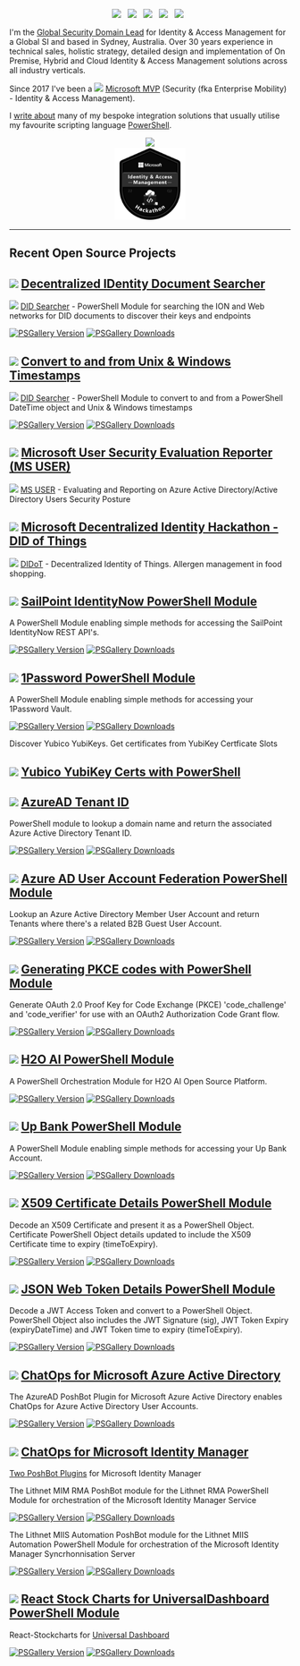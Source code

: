 <p align='center'> 
<a href="https://twitter.com/darrenjrobinson"><img height="32" src="http://twitter.com/favicon.ico"></a>&nbsp;&nbsp;
<a href="https://www.linkedin.com/in/darrenjrobinson"><img height="32" src="https://www.linkedin.com/favicon.ico"></a>&nbsp;&nbsp;
<a href="https://mvp.microsoft.com/en-us/PublicProfile/5002871?fullName=Darren%20Robinson"><img height="32" src="https://i2.wp.com/blog.darrenjrobinson.com/wp-content/uploads/2017/11/MVP_Logo_Horizontal_Preferred_Cyan300_CMYK_300ppi-1.png?h=32&ssl=1"></a>&nbsp;&nbsp;
<a href="https://blog.darrenjrobinson.com"><img height="32" src="https://wpcom.files.wordpress.com/2017/11/cropped-wordpress.png?w=32"></a>&nbsp;&nbsp;
<a href="https://www.powershellgallery.com/profiles/darrenjrobinson"><img height="32" src="https://www.powershellgallery.com/favicon.ico"></a>&nbsp;&nbsp;
 
I'm the [Global Security Domain Lead](https://www.linkedin.com/in/darrenjrobinson) for Identity & Access Management for a Global SI and based in Sydney, Australia. Over 30 years experience in technical sales, holistic strategy, detailed design and implementation of On Premise, Hybrid and Cloud Identity & Access Management solutions across all industry verticals.

Since 2017 I've been a ![](https://img.shields.io/badge/%F0%9F%93%A6%20%20microsoft-mvp-blue) [Microsoft MVP](https://mvp.microsoft.com/en-us/PublicProfile/5002871?fullName=Darren%20Robinson) (Security (fka Enterprise Mobility) - Identity & Access Management).

I [write about](https://darrenjrobinson.com) many of my bespoke integration solutions that usually utilise my favourite scripting language [PowerShell](https://www.powershellgallery.com/profiles/darrenjrobinson).

 [<center><img src="https://user-images.githubusercontent.com/384733/153096213-926ea4b2-524c-4ceb-b1d7-b81a14ff7a29.png" width="128" align=center/></center>](https://www.credly.com/badges/7464e40f-5e0a-4ef1-a3db-b47dc77aa4e7/public_url) 
 [<center><img src="https://github.com/darrenjrobinson/darrenjrobinson/blob/master/MicrosoftHackathonAzureIAMQ2-2022.png" width="128" align=center/></center>](https://www.credly.com/badges/898e7077-6e9d-4468-aeb7-b695e4cc7f2e/public_url)
 
</p>

--- 

## Recent Open Source Projects

## ![](https://i1.wp.com/blog.darrenjrobinson.com/wp-content/uploads/2017/02/cropped-WPSiteIcon.jpg?fit=32%2C32&ssl=1) [Decentralized IDentity Document Searcher](https://blog.darrenjrobinson.com/decentralized-identity-searcher-powershell-module/)

![](http://github.com/favicon.ico) [DID Searcher](https://github.com/darrenjrobinson/DIDSearcher) - PowerShell Module for searching the ION and Web networks for DID documents to discover their keys and endpoints

[![PSGallery Version](https://img.shields.io/powershellgallery/v/DIDSearcher.svg?style=flat&logo=powershell&label=PSGallery%20Version)](https://www.powershellgallery.com/packages/DIDSearcher) [![PSGallery Downloads](https://img.shields.io/powershellgallery/dt/DIDSearcher.svg?style=flat&logo=powershell&label=PSGallery%20Downloads)](https://www.powershellgallery.com/packages/DIDSearcher)


## ![](https://i1.wp.com/blog.darrenjrobinson.com/wp-content/uploads/2017/02/cropped-WPSiteIcon.jpg?fit=32%2C32&ssl=1) [Convert to and from Unix & Windows Timestamps](https://blog.darrenjrobinson.com/convert-windows-and-unix-epoch-times-with-powershell/)

![](http://github.com/favicon.ico) [DID Searcher](https://github.com/darrenjrobinson/ConvertTime) - PowerShell Module to convert to and from a PowerShell DateTime object and Unix & Windows timestamps

[![PSGallery Version](https://img.shields.io/powershellgallery/v/ConvertTime.svg?style=flat&logo=powershell&label=PSGallery%20Version)](https://www.powershellgallery.com/packages/ConvertTime) [![PSGallery Downloads](https://img.shields.io/powershellgallery/dt/ConvertTime.svg?style=flat&logo=powershell&label=PSGallery%20Downloads)](https://www.powershellgallery.com/packages/ConvertTime)


## ![](https://i1.wp.com/blog.darrenjrobinson.com/wp-content/uploads/2017/02/cropped-WPSiteIcon.jpg?fit=32%2C32&ssl=1) [Microsoft User Security Evaluation Reporter (MS USER)](https://blog.darrenjrobinson.com/azure-ad-active-directory-user-security-evaluation-reporter/)

![](http://github.com/favicon.ico) [MS USER](https://github.com/darrenjrobinson/Microsoft-User-Security-Evaluation-Reporter) - Evaluating and Reporting on Azure Active Directory/Active Directory Users Security Posture

## ![](https://i1.wp.com/blog.darrenjrobinson.com/wp-content/uploads/2017/02/cropped-WPSiteIcon.jpg?fit=32%2C32&ssl=1) [Microsoft Decentralized Identity Hackathon - DID of Things](https://blog.darrenjrobinson.com/decentralized-identity-of-things/)

![](http://github.com/favicon.ico) [DIDoT](https://github.com/darrenjrobinson/DIDoT) - Decentralized Identity of Things. Allergen management in food shopping.

## ![](https://i1.wp.com/blog.darrenjrobinson.com/wp-content/uploads/2017/02/cropped-WPSiteIcon.jpg?fit=32%2C32&ssl=1) [SailPoint IdentityNow PowerShell Module](https://blog.darrenjrobinson.com/sailpoint-identitynow-powershell-module/)

A PowerShell Module enabling simple methods for accessing the SailPoint IdentityNow REST API's.

[![PSGallery Version](https://img.shields.io/powershellgallery/v/SailPointIdentityNow.svg?style=flat&logo=powershell&label=PSGallery%20Version)](https://www.powershellgallery.com/packages/SailPointIdentityNow) [![PSGallery Downloads](https://img.shields.io/powershellgallery/dt/SailPointIdentityNow.svg?style=flat&logo=powershell&label=PSGallery%20Downloads)](https://www.powershellgallery.com/packages/SailPointIdentityNow)

## ![](https://i1.wp.com/blog.darrenjrobinson.com/wp-content/uploads/2017/02/cropped-WPSiteIcon.jpg?fit=32%2C32&ssl=1) [1Password PowerShell Module](https://blog.darrenjrobinson.com/using-1password-with-powershell/)

A PowerShell Module enabling simple methods for accessing your 1Password Vault.

[![PSGallery Version](https://img.shields.io/powershellgallery/v/1Pwd.svg?style=flat&logo=powershell&label=PSGallery%20Version)](https://www.powershellgallery.com/packages/1Pwd) [![PSGallery Downloads](https://img.shields.io/powershellgallery/dt/1Pwd.svg?style=flat&logo=powershell&label=PSGallery%20Downloads)](https://www.powershellgallery.com/packages/1Pwd)

Discover Yubico YubiKeys. Get certificates from YubiKey Certficate Slots
## ![](https://i1.wp.com/blog.darrenjrobinson.com/wp-content/uploads/2017/02/cropped-WPSiteIcon.jpg?fit=32%2C32&ssl=1) [Yubico YubiKey Certs with PowerShell](https://blog.darrenjrobinson.com/get-certificates-from-a-yubikey-using-powershell/)

## ![](https://i1.wp.com/blog.darrenjrobinson.com/wp-content/uploads/2017/02/cropped-WPSiteIcon.jpg?fit=32%2C32&ssl=1) [AzureAD Tenant ID](https://blog.darrenjrobinson.com/powershell-snippets-vol-4/)

PowerShell module to lookup a domain name and return the associated Azure Active Directory Tenant ID.

[![PSGallery Version](https://img.shields.io/powershellgallery/v/AzureADTenantID.svg?style=flat&logo=powershell&label=PSGallery%20Version)](https://www.powershellgallery.com/packages/AzureADTenantID) [![PSGallery Downloads](https://img.shields.io/powershellgallery/dt/AzureADTenantID.svg?style=flat&logo=powershell&label=PSGallery%20Downloads)](https://www.powershellgallery.com/packages/AzureADTenantID)

## ![](https://i1.wp.com/blog.darrenjrobinson.com/wp-content/uploads/2017/02/cropped-WPSiteIcon.jpg?fit=32%2C32&ssl=1) [Azure AD User Account Federation PowerShell Module](https://blog.darrenjrobinson.com/azure-ad-user-account-federation-report/)

Lookup an Azure Active Directory Member User Account and return Tenants where there's a related B2B Guest User Account.

[![PSGallery Version](https://img.shields.io/powershellgallery/v/AzureADUserFederation.svg?style=flat&logo=powershell&label=PSGallery%20Version)](https://www.powershellgallery.com/packages/AzureADUserFederation) [![PSGallery Downloads](https://img.shields.io/powershellgallery/dt/AzureADUserFederation.svg?style=flat&logo=powershell&label=PSGallery%20Downloads)](https://www.powershellgallery.com/packages/AzureADUserFederation)

## ![](https://i1.wp.com/blog.darrenjrobinson.com/wp-content/uploads/2017/02/cropped-WPSiteIcon.jpg?fit=32%2C32&ssl=1) [Generating PKCE codes with PowerShell Module](https://blog.darrenjrobinson.com/generating-pkce-codes-with-powershell/)

Generate OAuth 2.0 Proof Key for Code Exchange (PKCE) 'code_challenge' and 'code_verifier' for use with an OAuth2 Authorization Code Grant flow. 

[![PSGallery Version](https://img.shields.io/powershellgallery/v/PKCE.svg?style=flat&logo=powershell&label=PSGallery%20Version)](https://www.powershellgallery.com/packages/PKCE) [![PSGallery Downloads](https://img.shields.io/powershellgallery/dt/PKCE.svg?style=flat&logo=powershell&label=PSGallery%20Downloads)](https://www.powershellgallery.com/packages/PKCE)


## ![](https://i1.wp.com/blog.darrenjrobinson.com/wp-content/uploads/2017/02/cropped-WPSiteIcon.jpg?fit=32%2C32&ssl=1) [H2O AI PowerShell Module](https://blog.darrenjrobinson.com/h2o-ai-powershell-module/)

A PowerShell Orchestration Module for H2O AI Open Source Platform.

[![PSGallery Version](https://img.shields.io/powershellgallery/v/H2OAI.svg?style=flat&logo=powershell&label=PSGallery%20Version)](https://www.powershellgallery.com/packages/H2OAI) [![PSGallery Downloads](https://img.shields.io/powershellgallery/dt/H2OAI.svg?style=flat&logo=powershell&label=PSGallery%20Downloads)](https://www.powershellgallery.com/packages/H2OAI)

## ![](https://i1.wp.com/blog.darrenjrobinson.com/wp-content/uploads/2017/02/cropped-WPSiteIcon.jpg?fit=32%2C32&ssl=1) [Up Bank PowerShell Module](https://blog.darrenjrobinson.com/up-bank-powershell-module/)

A PowerShell Module enabling simple methods for accessing your Up Bank Account.

[![PSGallery Version](https://img.shields.io/powershellgallery/v/UpBank.svg?style=flat&logo=powershell&label=PSGallery%20Version)](https://www.powershellgallery.com/packages/UpBank) [![PSGallery Downloads](https://img.shields.io/powershellgallery/dt/UpBank.svg?style=flat&logo=powershell&label=PSGallery%20Downloads)](https://www.powershellgallery.com/packages/UpBank)

## ![](https://i1.wp.com/blog.darrenjrobinson.com/wp-content/uploads/2017/02/cropped-WPSiteIcon.jpg?fit=32%2C32&ssl=1) [X509 Certificate Details PowerShell Module](https://blog.darrenjrobinson.com/x509details-powershell-module-for-decoding-x509-certificates-with-time-to-certificate-expiry/)

Decode an X509 Certificate and present it as a PowerShell Object.
Certificate PowerShell Object details updated to include the X509 Certificate time to expiry (timeToExpiry).

[![PSGallery Version](https://img.shields.io/powershellgallery/v/X509Details.svg?style=flat&logo=powershell&label=PSGallery%20Version)](https://www.powershellgallery.com/packages/X509Details) [![PSGallery Downloads](https://img.shields.io/powershellgallery/dt/X509Details.svg?style=flat&logo=powershell&label=PSGallery%20Downloads)](https://www.powershellgallery.com/packages/X509Details)

## ![](https://i1.wp.com/blog.darrenjrobinson.com/wp-content/uploads/2017/02/cropped-WPSiteIcon.jpg?fit=32%2C32&ssl=1) [JSON Web Token Details PowerShell Module](https://blog.darrenjrobinson.com/jwtdetails-powershell-module-for-decoding-jwt-access-tokens-with-readable-token-expiry-time/)

Decode a JWT Access Token and convert to a PowerShell Object. 
PowerShell Object also includes the JWT Signature (sig), JWT Token Expiry (expiryDateTime) and JWT Token time to expiry (timeToExpiry).

[![PSGallery Version](https://img.shields.io/powershellgallery/v/JWTDetails.svg?style=flat&logo=powershell&label=PSGallery%20Version)](https://www.powershellgallery.com/packages/JWTDetails) [![PSGallery Downloads](https://img.shields.io/powershellgallery/dt/JWTDetails.svg?style=flat&logo=powershell&label=PSGallery%20Downloads)](https://www.powershellgallery.com/packages/JWTDetails)

## ![](https://i1.wp.com/blog.darrenjrobinson.com/wp-content/uploads/2017/02/cropped-WPSiteIcon.jpg?fit=32%2C32&ssl=1) [ChatOps for Microsoft Azure Active Directory](https://blog.darrenjrobinson.com/chatops-for-azure-active-directory/)

The AzureAD PoshBot Plugin for Microsoft Azure Active Directory enables ChatOps for Azure Active Directory User Accounts.

[![PSGallery Version](https://img.shields.io/powershellgallery/v/PoshBot.AzureAD.svg?style=flat&logo=powershell&label=PSGallery%20Version)](https://www.powershellgallery.com/packages/PoshBot.AzureAD) [![PSGallery Downloads](https://img.shields.io/powershellgallery/dt/PoshBot.AzureAD.svg?style=flat&logo=powershell&label=PSGallery%20Downloads)](https://www.powershellgallery.com/packages/PoshBot.AzureAD)

## ![](https://i1.wp.com/blog.darrenjrobinson.com/wp-content/uploads/2017/02/cropped-WPSiteIcon.jpg?fit=32%2C32&ssl=1) [ChatOps for Microsoft Identity Manager](https://blog.darrenjrobinson.com/chatops-for-microsoft-identity-manager/)

[Two PoshBot Plugins](https://blog.darrenjrobinson.com/chatops-for-microsoft-identity-manager/) for Microsoft Identity Manager

The Lithnet MIM RMA PoshBot module for the Lithnet RMA PowerShell Module for orchestration of the Microsoft Identity Manager Service

[![PSGallery Version](https://img.shields.io/powershellgallery/v/PoshBot.LithnetRMA.svg?style=flat&logo=powershell&label=PSGallery%20Version)](https://www.powershellgallery.com/packages/PoshBot.LithnetRMA) [![PSGallery Downloads](https://img.shields.io/powershellgallery/dt/PoshBot.LithnetRMA.svg?style=flat&logo=powershell&label=PSGallery%20Downloads)](https://www.powershellgallery.com/packages/PoshBot.LithnetRMA)

The Lithnet MIIS Automation PoshBot module for the Lithnet MIIS Automation PowerShell Module for orchestration of the Microsoft Identity Manager Syncrhonnisation Server

[![PSGallery Version](https://img.shields.io/powershellgallery/v/PoshBot.LithnetMiisAutomation.svg?style=flat&logo=powershell&label=PSGallery%20Version)](https://www.powershellgallery.com/packages/PoshBot.LithnetMiisAutomation) [![PSGallery Downloads](https://img.shields.io/powershellgallery/dt/PoshBot.LithnetMiisAutomation.svg?style=flat&logo=powershell&label=PSGallery%20Downloads)](https://www.powershellgallery.com/packages/PoshBot.LithnetMiisAutomation)

## ![](https://i1.wp.com/blog.darrenjrobinson.com/wp-content/uploads/2017/02/cropped-WPSiteIcon.jpg?fit=32%2C32&ssl=1) [React Stock Charts for UniversalDashboard PowerShell Module](https://blog.darrenjrobinson.com/react-stockcharts-for-powershell-universal-dashboard/)

React-Stockcharts for [Universal Dashboard](https://ironmansoftware.com/powershell-universal-dashboard/)

[![PSGallery Version](https://img.shields.io/powershellgallery/v/UniversalDashboard.UDFinancialChart.svg?style=flat&logo=powershell&label=PSGallery%20Version)](https://www.powershellgallery.com/packages/UniversalDashboard.UDFinancialChart) [![PSGallery Downloads](https://img.shields.io/powershellgallery/dt/UniversalDashboard.UDFinancialChart.svg?style=flat&logo=powershell&label=PSGallery%20Downloads)](https://www.powershellgallery.com/packages/UniversalDashboard.UDFinancialChart)

